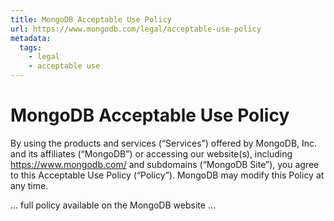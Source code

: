 ```yaml
---
title: MongoDB Acceptable Use Policy
url: https://www.mongodb.com/legal/acceptable-use-policy
metadata:
  tags:
    - legal
    - acceptable use
---
```


# MongoDB Acceptable Use Policy

By using the products and services (“Services”) offered by MongoDB, Inc. and its affiliates (“MongoDB”) or accessing our website(s), including https://www.mongodb.com/ and subdomains (“MongoDB Site”), you agree to this Acceptable Use Policy (“Policy”). MongoDB may modify this Policy at any time.

... full policy available on the MongoDB website ...

